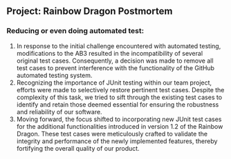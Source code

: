 ## Project: Rainbow Dragon Postmortem
### **Reducing or even doing automated test:**
1. In response to the initial challenge encountered with automated testing, modifications to the AB3 resulted in the incompatibility of several original test cases. Consequently, a decision was made to remove all test cases to prevent interference with the functionality of the GitHub automated testing system.
2. Recognizing the importance of JUnit testing within our team project, efforts were made to selectively restore pertinent test cases. Despite the complexity of this task, we tried to sift through the existing test cases to identify and retain those deemed essential for ensuring the robustness and reliability of our software.
3. Moving forward, the focus shifted to incorporating new JUnit test cases for the additional functionalities introduced in version 1.2 of the Rainbow Dragon. These test cases were meticulously crafted to validate the integrity and performance of the newly implemented features, thereby fortifying the overall quality of our product.
